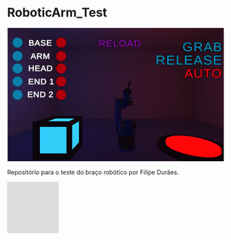 # RoboticArm_Test
[![Header](https://github.com/filipeduraes/RoboticArm_Test/blob/main/image_2021-03-09_232139.png "Header")](https://fhdduraes.itch.io/robotic-arm-test)
<p>Repositório para o teste do braço robótico por Filipe Durães.</p>

<svg fill="none" viewBox="0 0 120 120" width="120" height="120" xmlns="http://www.w3.org/2000/svg">
  <foreignObject width="100%" height="100%">
    <div xmlns="http://www.w3.org/1999/xhtml">
      <iframe frameborder="0" src="https://itch.io/embed/951367?border_width=2&amp;bg_color=251f27&amp;fg_color=ffffff&amp;link_color=ff025c&amp;border_color=72139d" width="554" height="169"><a href="https://fhdduraes.itch.io/robotic-arm-test">Robotic Arm - Test by Filipe Durães</a></iframe>
    </div>
  </foreignObject>
</svg>

